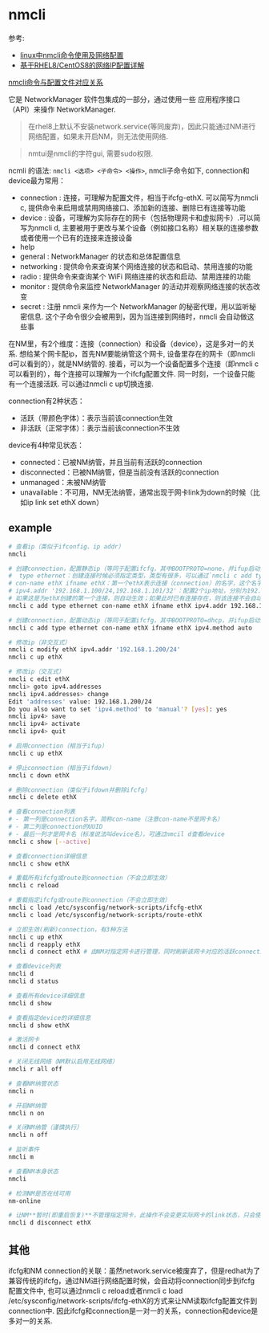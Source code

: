 # nmcli
参考:
- [linux中nmcli命令使用及网络配置](https://www.cnblogs.com/djlsunshine/p/9733182.html)
- [基于RHEL8/CentOS8的网络IP配置详解](https://zhuanlan.zhihu.com/p/56892392)

[nmcli命令与配置文件对应关系](/misc/img/shell/1482552-20180930195218267-1123602572.png)

它是 NetworkManager 软件包集成的一部分，通过使用一些 应用程序接口（API）来操作 NetworkManager.

> 在rhel8上默认不安装network.service(等同废弃)，因此只能通过NM进行网络配置，如果未开启NM，则无法使用网络.

> nmtui是nmcli的字符gui, 需要sudo权限.

ncmli 的语法: `nmcli <选项> <子命令> <操作>`, nmcli子命令如下, connection和device最为常用：
- connection : 连接，可理解为配置文件，相当于ifcfg-ethX. 可以简写为nmcli c, 提供命令来启用或禁用网络接口、添加新的连接、删除已有连接等功能
- device : 设备，可理解为实际存在的网卡（包括物理网卡和虚拟网卡）.可以简写为nmcli d, 主要被用于更改与某个设备（例如接口名称）相关联的连接参数或者使用一个已有的连接来连接设备
- help
- general : NetworkManager 的状态和总体配置信息
- networking : 提供命令来查询某个网络连接的状态和启动、禁用连接的功能
- radio : 提供命令来查询某个 WiFi 网络连接的状态和启动、禁用连接的功能
- monitor : 提供命令来监控 NetworkManager 的活动并观察网络连接的状态改变
- secret : 注册 nmcli 来作为一个 NetworkManager 的秘密代理，用以监听秘密信息. 这个子命令很少会被用到，因为当连接到网络时，nmcli 会自动做这些事

在NM里，有2个维度：连接（connection）和设备（device），这是多对一的关系. 想给某个网卡配ip，首先NM要能纳管这个网卡, 设备里存在的网卡（即nmcli d可以看到的），就是NM纳管的. 接着，可以为一个设备配置多个连接（即nmcli c可以看到的），每个连接可以理解为一个ifcfg配置文件. 同一时刻，一个设备只能有一个连接活跃. 可以通过nmcli c up切换连接.

connection有2种状态：
- 活跃（带颜色字体）：表示当前该connection生效
- 非活跃（正常字体）：表示当前该connection不生效

device有4种常见状态：
- connected：已被NM纳管，并且当前有活跃的connection
- disconnected：已被NM纳管，但是当前没有活跃的connection
- unmanaged：未被NM纳管
- unavailable：不可用，NM无法纳管，通常出现于网卡link为down的时候（比如ip link set ethX down）

## example
```bash
# 查看ip（类似于ifconfig、ip addr）
nmcli

# 创建connection，配置静态ip（等同于配置ifcfg，其中BOOTPROTO=none，并ifup启动）
#  type ethernet：创建连接时候必须指定类型，类型有很多，可以通过`nmcli c add type -h`查看
# con-name ethX ifname ethX：第一个ethX表示连接（connection）的名字，这个名字可以任意定义，无需和网卡名相同；第二个ethX表示网卡名，这个ethX必须是在nmcli d里能看到的
# ipv4.addr '192.168.1.100/24,192.168.1.101/32'：配置2个ip地址，分别为192.168.1.100/24和192.168.1.101/32
# 如果这是为ethX创建的第一个连接，则自动生效；如果此时已有连接存在，则该连接不会自动生效，可以执行nmcli c up ethX来切换生效
nmcli c add type ethernet con-name ethX ifname ethX ipv4.addr 192.168.1.100/24 ipv4.gateway 192.168.1.1 ipv4.method manual

# 创建connection，配置动态ip（等同于配置ifcfg，其中BOOTPROTO=dhcp，并ifup启动）
nmcli c add type ethernet con-name ethX ifname ethX ipv4.method auto

# 修改ip（非交互式）
nmcli c modify ethX ipv4.addr '192.168.1.200/24'
nmcli c up ethX

# 修改ip（交互式）
nmcli c edit ethX
nmcli> goto ipv4.addresses
nmcli ipv4.addresses> change
Edit 'addresses' value: 192.168.1.200/24
Do you also want to set 'ipv4.method' to 'manual'? [yes]: yes
nmcli ipv4> save
nmcli ipv4> activate
nmcli ipv4> quit

# 启用connection（相当于ifup）
nmcli c up ethX

# 停止connection（相当于ifdown）
nmcli c down ethX

# 删除connection（类似于ifdown并删除ifcfg）
nmcli c delete ethX

# 查看connection列表
# - 第一列是connection名字，简称con-name（注意con-name不是网卡名）
# - 第二列是connection的UUID
# - 最后一列才是网卡名（标准说法叫device名），可通过nmcil d查看device
nmcli c show [--active]

# 查看connection详细信息
nmcli c show ethX

# 重载所有ifcfg或route到connection（不会立即生效）
nmcli c reload

# 重载指定ifcfg或route到connection（不会立即生效）
nmcli c load /etc/sysconfig/network-scripts/ifcfg-ethX
nmcli c load /etc/sysconfig/network-scripts/route-ethX

# 立即生效(刷新)connection，有3种方法
nmcli c up ethX
nmcli d reapply ethX
nmcli d connect ethX # 由NM对指定网卡进行管理，同时刷新该网卡对应的活跃connection（如果之前有修改过connection配置）；如果有connection但是都处于非活跃状态，则自动选择一个connection并将其活跃；如果没有connection，则自动生成一个并将其活跃

# 查看device列表
nmcli d
nmcli d status

# 查看所有device详细信息
nmcli d show

# 查看指定device的详细信息
nmcli d show ethX

# 激活网卡
nmcli d connect ethX

# 关闭无线网络（NM默认启用无线网络）
nmcli r all off

# 查看NM纳管状态
nmcli n

# 开启NM纳管
nmcli n on

# 关闭NM纳管（谨慎执行）
nmcli n off

# 监听事件
nmcli m

# 查看NM本身状态
nmcli

# 检测NM是否在线可用
nm-online

# 让NM**暂时(即重启恢复)**不管理指定网卡，此操作不会变更实际网卡的link状态，只会使对应的connection变成非活跃
nmcli d disconnect ethX
```

## 其他
ifcfg和NM connection的关联：虽然network.service被废弃了，但是redhat为了兼容传统的ifcfg，通过NM进行网络配置时候，会自动将connection同步到ifcfg配置文件中, 也可以通过nmcli c reload或者nmcli c load /etc/sysconfig/network-scripts/ifcfg-ethX的方式来让NM读取ifcfg配置文件到connection中. 因此ifcfg和connection是一对一的关系，connection和device是多对一的关系.